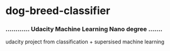 # dog-breed-classifier
### ............ Udacity Machine Learning Nano degree .......

udacity project from classification + supersised machine learning
